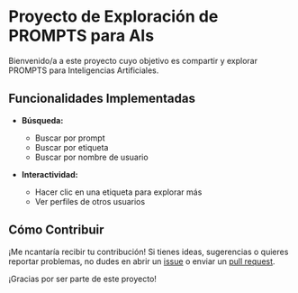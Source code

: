 # Proyecto de Exploración de PROMPTS para AIs

Bienvenido/a a este proyecto cuyo objetivo es compartir y explorar PROMPTS para Inteligencias Artificiales.

## Funcionalidades Implementadas

- **Búsqueda:**
  - Buscar por prompt
  - Buscar por etiqueta
  - Buscar por nombre de usuario

- **Interactividad:**
  - Hacer clic en una etiqueta para explorar más
  - Ver perfiles de otros usuarios

## Cómo Contribuir

¡Me ncantaría recibir tu contribución! Si tienes ideas, sugerencias o quieres reportar problemas, no dudes en abrir un [issue](link_al_issue) o enviar un [pull request](link_al_pull_request).

¡Gracias por ser parte de este proyecto!

